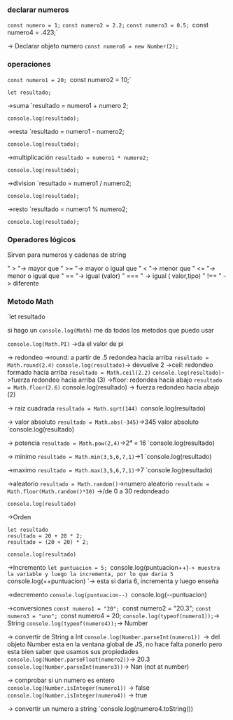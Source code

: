 
### declarar numeros
`const numero = 1;`
`const numero2 = 2.2;`
`const numero3 = 0.5;
`const numero4 = .423;`

-> Declarar objeto numero 
`const numero6 = new Number(2);`


### operaciones
`const numero1 = 20;
`const numero2 = 10;`

`let resultado;`

->suma
	`resultado = numero1 + numero 2;
	
	console.log(resultado);
	
->resta
	`resultado = numero1 - numero2;
	
	console.log(resultado);
	
->multiplicación
	`resultado = numero1 * numero2;`
	
	console.log(resultado);
	
->division
	`resultado = numero1 / numero2;
	
	console.log(resultado);
	
->resto 
	`resultado = numero1 % numero2;
	
	console.log(resultado);



### Operadores lógicos
Sirven para numeros y cadenas de string

" > "-> mayor que
" >= "-> mayor o igual que
 " < "-> menor que
 " <= "-> menor o igual que
 " == "-> igual (valor)
 " === " -> igual ( valor,tipo)
 " !== " -> diferente

### Metodo Math

`let resultado

si hago un `console.log(Math)` me da todos los metodos que puedo usar
	
`console.log(Math.PI)` ->da el valor de pi
	
-> redondeo
	->round:  a partir de .5 redondea hacia arriba
		`resultado = Math.round(2.4)`
		`console.log(resultado)`-> devuelve 2
	->ceil: redondeo formado hacia arriba
		`resultado = Math.ceil(2.2)` 
		`console.log(resultado)`->fuerza redondeo hacia arriba (3)
	->floor: redondea hacia abajo
		`resultado = Math.floor(2.6)`
		console.log(resultado) -> fuerza redondeo hacia abajo (2)
	
-> raiz cuadrada
	`resultado = Math.sqrt(144)
	`console.log(resultado)
	
-> valor absoluto
	`resultado = Math.abs(-345)`->345 valor absoluto
	`console.log(resultado)
	
-> potencia
	`resultado = Math.pow(2,4)`->2⁴ = 16
	`console.log(resultado)
	
-> minimo
	`resultado = Math.min(3,5,6,7,1)`->1
	`console.log(resultado) 
	
->maximo
	`resultado = Math.max(3,5,6,7,1)`->7
	`console.log(resultado) 
	
->aleatorio
	`resultado = Math.random()`->numero aleatorio
	`resultado = Math.floor(Math.random()*30)` ->/de 0  a 30 redondeado
	
	console.log(resultado) 
	
->Orden
	
	let resultado
	resultado = 20 + 20 * 2;
	resultado = (20 + 20) * 2;
	
	console.log(resultado)
	
->Incremento
	`let puntuacion = 5;
	`console.log(puntuacion++)`-> muestra la variable y luego la incrementa, por lo que daria 5
	`console.log(++puntuacion) `-> esta si daria 6, incrementa y luego enseña
	
->decremento
	`console.log(puntuacion--)
	`console.log(--puntuacion)
	
	
->conversiones
	`const numero1 = "20";
	`const numero2 = "20.3";
	`const numero3 = "uno";
	`const numero4 = 20;
	`console.log(typeof(numero1));`-> String
	`console.log(typeof(numero4));`-> Number
	
-> convertir de String a Int
	`console.log(Number.parseInt(numero1)) `-> del objeto Number esta en la ventana global de JS, no hace falta ponerlo pero esta bien saber que usamos sus propiedades
	`console.log(Number.parseFloat(numero2))`-> 20.3
	`console.log(Number.parseInt(numero3))`-> Nan (not at number)
	
-> comprobar si un numero es entero
	`console.log(Number.isInteger(numero1))` -> false
	`console.log(Number.isInteger(numero4))` -> true
	
-> convertir un numero a string
	`console.log(numero4.toString())
	